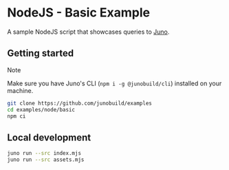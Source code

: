 # NodeJS - Basic Example

A sample NodeJS script that showcases queries to [Juno](https://juno.build).

## Getting started

> [!NOTE]
> Make sure you have Juno's CLI (`npm i -g @junobuild/cli`) installed on your machine.

```bash
git clone https://github.com/junobuild/examples
cd examples/node/basic
npm ci
```

## Local development

```bash
juno run --src index.mjs
juno run --src assets.mjs
```
